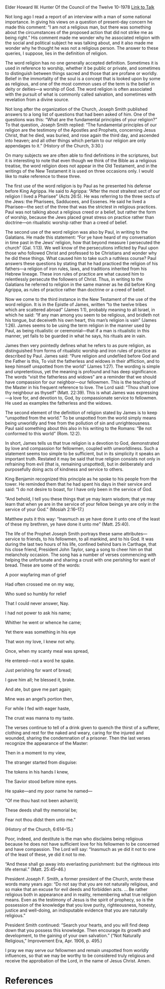 Elder Howard W. Hunter
Of the Council of the Twelve
10-1978
[Link to Talk](https://www.churchofjesuschrist.org/study/general-conference/1978/10/true-religion?lang=eng)

Not long ago I read a report of an interview with a man of some national importance. In giving his views on a question of present-day concern he made this comment: “I am not a religious man, but there was something about the circumstances of the proposed action that did not strike me as being right.” His comment made me wonder why he associated religion with the social and political subject he was talking about, and it also made me wonder why he thought he was not a religious person. The answer to these queries, I suppose, lies in the definition of religion.

The word religion has no one generally accepted definition. Sometimes it is used in reference to worship, whether it be public or private, and sometimes to distinguish between things sacred and those that are profane or worldly. Belief in the immortality of the soul is a concept that is looked upon by some as religious, and one of the most common uses of the term is the belief in deity or deities—a worship of God. The word religion is often associated with the pursuit of what is commonly called salvation, and sometimes with revelation from a divine source.

Not long after the organization of the Church, Joseph Smith published answers to a long list of questions that had been asked of him. One of the questions was this: “What are the fundamental principles of your religion?” To that question, Joseph Smith replied: “The fundamental principles of our religion are the testimony of the Apostles and Prophets, concerning Jesus Christ, that he died, was buried, and rose again the third day, and ascended into heaven; and all other things which pertain to our religion are only appendages to it.” (History of the Church, 3:30.)

On many subjects we are often able to find definitions in the scriptures, but it is interesting to note that even though we think of the Bible as a religious treatise, the word religion does not appear in the Old Testament, and in the writings of the New Testament it is used on three occasions only. I would like to make reference to these three.

The first use of the word religion is by Paul as he presented his defense before King Agrippa. He said to Agrippa: “After the most straitest sect of our religion I lived a Pharisee” (Acts 26:5). He was referring to the three sects of the Jews: the Pharisees, Sadducees, and Essenes. He said he lived a Pharisee—the sect of the three that was the strictest in religious practices. Paul was not talking about a religious creed or a belief, but rather the form of worship, because the Jews placed great stress on practice rather than doctrine—on ritualistic worship rather than a creed of belief.

The second use of the word religion was also by Paul, in writing to the Galatians. He made this statement: “For ye have heard of my conversation in time past in the Jews’ religion, how that beyond measure I persecuted the church” (Gal. 1:13). We well know of the persecutions inflicted by Paul upon those who followed Christ and professed to be Christians and wonder why he did these things. What caused him to take such a ruthless course? Paul answers these questions by stating that he had practiced the religion of his fathers—a religion of iron rules, laws, and traditions inherited from his Hebrew lineage. These iron rules of practice are what caused him to relentlessly persecute the followers of Christ. Thus, in writing to the Galatians he referred to religion in the same manner as he did before King Agrippa, as rules of practice rather than doctrine or a creed of belief.

Now we come to the third instance in the New Testament of the use of the word religion. It is in the Epistle of James, written “to the twelve tribes which are scattered abroad” (James 1:1), probably meaning to all Israel, in which he said: “If any man among you seem to be religious, and bridleth not his tongue, but deceiveth his own heart, this man’s religion is vain” (James 1:26). James seems to be using the term religion in the manner used by Paul, as being ritualistic or ceremonial—that if a man is ritualistic in this manner, yet fails to be guarded in what he says, his rituals are in vain.

James then very pointedly defines what he refers to as pure religion, as distinguished from forms of ritualistic worship and iron rules of practice as described by Paul. James said: “Pure religion and undefiled before God and the Father is this, To visit the fatherless and widows in their affliction, and to keep himself unspotted from the world” (James 1:27). The wording is simple and unpretentious, yet the meaning is profound and has deep significance. The words “visit the fatherless and widows” are a reminder that we should have compassion for our neighbor—our fellowmen. This is the teaching of the Master in his frequent reference to love. The Lord said: “Thou shalt love thy neighbour as thyself” (Matt. 22:39). This is what James was expressing—a love for, and devotion to, God, by compassionate service to fellowmen. He used as examples the fatherless and the widows.

The second element of the definition of religion stated by James is to keep “unspotted from the world.” To be unspotted from the world simply means being unworldly and free from the pollution of sin and unrighteousness. Paul said something about this also in his writing to the Romans: “Be not conformed to this world” (Rom. 12:2).

In short, James tells us that true religion is a devotion to God, demonstrated by love and compassion for fellowmen, coupled with unworldliness. Such a statement seems too simple to be sufficient, but in its simplicity it speaks an important truth. Restated it may be said that true religion consists not only in refraining from evil (that is, remaining unspotted), but in deliberately and purposefully doing acts of kindness and service to others.

King Benjamin recognized this principle as he spoke to his people from the tower. He reminded them that he had spent his days in their service and said: “I do not desire to boast, for I have only been in the service of God.

“And behold, I tell you these things that ye may learn wisdom; that ye may learn that when ye are in the service of your fellow beings ye are only in the service of your God.” (Mosiah 2:16–17.)

Matthew puts it this way: “Inasmuch as ye have done it unto one of the least of these my brethren, ye have done it unto me” (Matt. 25:40).

The life of the Prophet Joseph Smith portrays these same attributes—service to friends, to his fellowmen, to all mankind, and to his God. It was during the last two hours of his life, confined behind bars in Carthage, that his close friend, President John Taylor, sang a song to cheer him on that melancholy occasion. The song has a number of verses commencing with helping the unfortunate and sharing a crust with one perishing for want of bread. These are some of the words:





A poor wayfaring man of grief

Had often crossed me on my way,

Who sued so humbly for relief

That I could never answer, Nay.





I had not power to ask his name;

Whither he went or whence he came;

Yet there was something in his eye

That won my love, I knew not why.





Once, when my scanty meal was spread,



He entered—not a word he spake.

Just perishing for want of bread;

I gave him all; he blessed it, brake.





And ate, but gave me part again;

Mine was an angel’s portion then,

For while I fed with eager haste,

The crust was manna to my taste.





The verses continue to tell of a drink given to quench the thirst of a sufferer, clothing and rest for the naked and weary, caring for the injured and wounded, sharing the condemnation of a prisoner. Then the last verses recognize the appearance of the Master:





Then in a moment to my view,

The stranger started from disguise:

The tokens in his hands I knew,

The Savior stood before mine eyes.





He spake—and my poor name he named—

“Of me thou hast not been asham’d;

These deeds shall thy memorial be;

Fear not thou didst them unto me.”





(History of the Church, 6:614–15.)





Poor, indeed, and destitute is the man who disclaims being religious because he does not have sufficient love for his fellowmen to be concerned and have compassion. The Lord will say: “Inasmuch as ye did it not to one of the least of these, ye did it not to me.

“And these shall go away into everlasting punishment: but the righteous into life eternal.” (Matt. 25:45–46.)

President Joseph F. Smith, a former president of the Church, wrote these words many years ago: “Do not say that you are not naturally religious, and so make that an excuse for evil deeds and forbidden acts. … Be rather religious both in appearance and in reality, remembering what true religion means. Even as the testimony of Jesus is the spirit of prophecy, so is the possession of the knowledge that you love purity, righteousness, honesty, justice and well-doing, an indisputable evidence that you are naturally religious.”

President Smith continued: “Search your hearts, and you will find deep down that you possess this knowledge. Then encourage its growth and development, to the gaining of your own salvation.” (“Not Naturally Religious,” Improvement Era, Apr. 1906, p. 495.)

I pray we may serve our fellowmen and remain unspotted from worldly influences, so that we may be worthy to be considered truly religious and receive the approbation of the Lord, in the name of Jesus Christ. Amen.

# References
